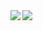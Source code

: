 <!--[![Anurag's github stats](https://github-readme-stats.vercel.app/api?username=earth429&count_private=true&show_icons=true&theme=radical&locate=ja&hide=contribs,prs,stars,issues)](https://github.com/anuraghazra/github-readme-stats)-->

<a href="https://github.com/earth429/github-readme-stats">
<img align="left" src="https://github-readme-stats.vercel.app/api?username=earth429&count_private=true&show_icons=true&theme=midnight-purple" />
</a>
<a href="https://github.com/earth429/github-readme-stats">
<img align="left" src="https://github-readme-stats.vercel.app/api/top-langs/?username=earth429&theme=midnight-purple" />
</a>

<!-- https://github.com/anuraghazra/github-readme-stats/blob/master/docs/readme_ja.md -- >


<!--
**earth429/earth429** is a ✨ _special_ ✨ repository because its `README.md` (this file) appears on your GitHub profile.

Here are some ideas to get you started:

- 🔭 I’m currently working on ...
- 🌱 I’m currently learning ...
- 👯 I’m looking to collaborate on ...
- 🤔 I’m looking for help with ...
- 💬 Ask me about ...
- 📫 How to reach me: ...
- 😄 Pronouns: ...
- ⚡ Fun fact: ...
-->
